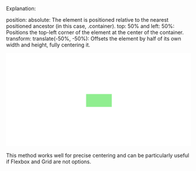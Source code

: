 Explanation:

position: absolute: The element is positioned relative to the nearest positioned ancestor (in this case, .container).
top: 50% and left: 50%: Positions the top-left corner of the element at the center of the container.
transform: translate(-50%, -50%): Offsets the element by half of its own width and height, fully centering it.

<img src="image.png" >

This method works well for precise centering and can be particularly useful if Flexbox and Grid are not options.
